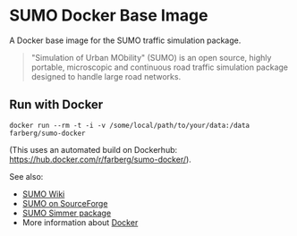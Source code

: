 SUMO Docker Base Image
======================

A Docker base image for the SUMO traffic simulation package.

> "Simulation of Urban MObility" (SUMO) is an open source, highly portable,
> microscopic and continuous road traffic simulation package designed to handle
> large road networks.

Run with Docker
-------------
```
docker run --rm -t -i -v /some/local/path/to/your/data:/data farberg/sumo-docker
```

(This uses an automated build on Dockerhub: https://hub.docker.com/r/farberg/sumo-docker/).

See also:

* [SUMO Wiki](http://sumo.dlr.de/wiki/Main_Page)
* [SUMO on SourceForge](http://sourceforge.net/projects/sumo/)
* [SUMO Simmer package](https://github.com/similitude/sumo-simmer)
* More information about [Docker](https://www.docker.com/)

